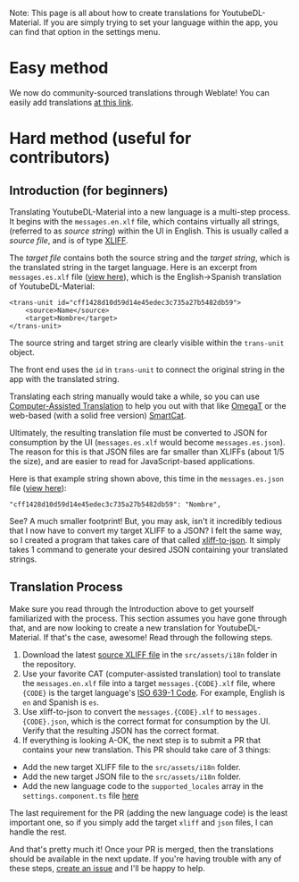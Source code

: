 Note: This page is all about how to create translations for YoutubeDL-Material. If you are simply trying to set your language within the app, you can find that option in the settings menu.

# Easy method

We now do community-sourced translations through Weblate! You can easily add translations [at this link](https://hosted.weblate.org/projects/youtubedl-material/ytdl-material/).

# Hard method (useful for contributors)

## Introduction (for beginners)

Translating YoutubeDL-Material into a new language is a multi-step process. It begins with the `messages.en.xlf` file, which contains virtually all strings, (referred to as *source string*) within the UI in English. This is usually called a *source file*, and is of type [XLIFF](https://en.wikipedia.org/wiki/XLIFF).

The *target file* contains both the source string and the *target string*, which is the translated string in the target language. Here is an excerpt from `messages.es.xlf` file ([view here](https://github.com/Tzahi12345/YoutubeDL-Material/blob/master/src/assets/i18n/messages.es.xlf)), which is the English->Spanish translation of YoutubeDL-Material:

	<trans-unit id="cff1428d10d59d14e45edec3c735a27b5482db59">
		<source>Name</source>
		<target>Nombre</target>
	</trans-unit>

The source string and target string are clearly visible within the `trans-unit` object.

The front end uses the `id` in `trans-unit` to connect the original string in the app with the translated string.

Translating each string manually would take a while, so you can use [Computer-Assisted Translation](https://en.wikipedia.org/wiki/Comparison_of_computer-assisted_translation_tools#References) to help you out with that like [OmegaT](https://omegat.org/) or the web-based (with a solid free version) [SmartCat](https://us.smartcat.ai/).

Ultimately, the resulting translation file must be converted to JSON for consumption by the UI (`messages.es.xlf` would become `messages.es.json`). The reason for this is that JSON files are far smaller than XLIFFs (about 1/5 the size), and are easier to read for JavaScript-based applications.

Here is that example string shown above, this time in the `messages.es.json` file ([view here](https://github.com/Tzahi12345/YoutubeDL-Material/blob/master/src/assets/i18n/messages.es.json)):

	"cff1428d10d59d14e45edec3c735a27b5482db59": "Nombre",

See? A much smaller footprint! But, you may ask, isn't it incredibly tedious that I now have to convert my target XLIFF to a JSON? I felt the same way, so I created a program that takes care of that called [xliff-to-json](https://github.com/Tzahi12345/xliff-to-json). It simply takes 1 command to generate your desired JSON containing your translated strings.

## Translation Process

Make sure you read through the Introduction above to get yourself familiarized with the process. This section assumes you have gone through that, and are now looking to create a new translation for YoutubeDL-Material. If that's the case, awesome! Read through the following steps.

1. Download the latest [source XLIFF file](https://github.com/Tzahi12345/YoutubeDL-Material/blob/master/src/assets/i18n/messages.en.xlf) in the `src/assets/i18n` folder in the repository.
2. Use your favorite CAT (computer-assisted translation) tool to translate the `messages.en.xlf` file into a target `messages.{CODE}.xlf` file, where `{CODE}` is the target language's [ISO 639-1 Code](https://www.loc.gov/standards/iso639-2/php/code_list.php). For example, English is `en` and Spanish is `es`.
3. Use xliff-to-json to convert the `messages.{CODE}.xlf` to `messages.{CODE}.json`, which is the correct format for consumption by the UI. Verify that the resulting JSON has the correct format.
4. If everything is looking A-OK, the next step is to submit a PR that contains your new translation. This PR should take care of 3 things:
* Add the new target XLIFF file to the `src/assets/i18n` folder.
* Add the new target JSON file to the `src/assets/i18n` folder.
* Add the new language code to the `supported_locales` array in the `settings.component.ts` file [here](https://github.com/Tzahi12345/YoutubeDL-Material/blob/master/src/app/settings/settings.component.ts)

The last requirement for the PR (adding the new language code) is the least important one, so if you simply add the target `xliff` and `json` files, I can handle the rest.

And that's pretty much it! Once your PR is merged, then the translations should be available in the next update. If you're having trouble with any of these steps, [create an issue](https://github.com/Tzahi12345/YoutubeDL-Material/issues) and I'll be happy to help.